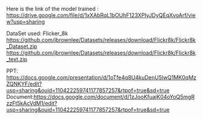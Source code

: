 Here is the link of the model trained : https://drive.google.com/file/d/1xXAbRqL1bOUhF123XPIyJDyQEqXvoArf/view?usp=sharing

DataSet used: Flicker_8k https://github.com/jbrownlee/Datasets/releases/download/Flickr8k/Flickr8k_Dataset.zip https://github.com/jbrownlee/Datasets/releases/download/Flickr8k/Flickr8k_text.zip


PPT: https://docs.google.com/presentation/d/1oTfe4q8U4kuDenU5lwQ1MK0qMzZQNKYF/edit?usp=sharing&ouid=110422259741177857257&rtpof=true&sd=true
Document:https://docs.google.com/document/d/1zJooKfuajK04oYoQ5mgRzzFt5kAcVdM1/edit?usp=sharing&ouid=110422259741177857257&rtpof=true&sd=true
